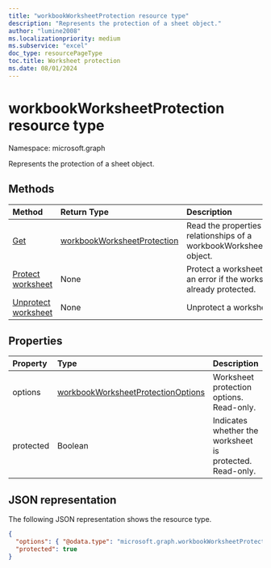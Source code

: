 ```yaml
---
title: "workbookWorksheetProtection resource type"
description: "Represents the protection of a sheet object."
author: "lumine2008"
ms.localizationpriority: medium
ms.subservice: "excel"
doc_type: resourcePageType
toc.title: Worksheet protection
ms.date: 08/01/2024
---
```


# workbookWorksheetProtection resource type

Namespace: microsoft.graph

Represents the protection of a sheet object.


## Methods

| Method		   | Return Type	|Description|
|:---------------|:--------|:----------|
|[Get](../api/worksheetprotection-get.md) | [workbookWorksheetProtection](./workbookworksheetprotection.md) |Read the properties and relationships of a workbookWorksheetProtection object.|
|[Protect worksheet](../api/worksheetprotection-protect.md)|None|Protect a worksheet. Returns an error if the worksheet is already protected.|
|[Unprotect worksheet](../api/worksheetprotection-unprotect.md)|None|Unprotect a worksheet.|

## Properties
| Property	   | Type	|Description|
|:---------------|:--------|:----------|
|options|[workbookWorksheetProtectionOptions](./workbookworksheetprotectionoptions.md)|Worksheet protection options. Read-only.|
|protected|Boolean|Indicates whether the worksheet is protected.  Read-only.|

## JSON representation

The following JSON representation shows the resource type.

<!--{
  "blockType": "resource",
  "optionalProperties": [],
  "baseType": "microsoft.graph.entity",
  "@odata.type": "microsoft.graph.workbookWorksheetProtection"
}-->

```json
{
  "options": { "@odata.type": "microsoft.graph.workbookWorksheetProtectionOptions" },
  "protected": true
}

```

<!-- uuid: 8fcb5dbc-d5aa-4681-8e31-b001d5168d79
2015-10-25 14:57:30 UTC -->
<!-- {
  "type": "#page.annotation",
  "description": "WorksheetProtection resource",
  "keywords": "",
  "section": "documentation",
  "tocPath": ""
}-->

